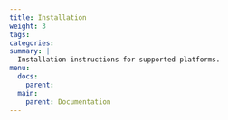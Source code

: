 ```yaml
---
title: Installation
weight: 3
tags: 
categories: 
summary: |
  Installation instructions for supported platforms. 
menu:
  docs:
    parent: 
  main:
    parent: Documentation
---
```

